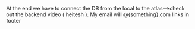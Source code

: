 At the end we have to connect the DB from the local to the atlas-->check out the backend video ( heitesh ).
My email will @{something}.com
links in footer